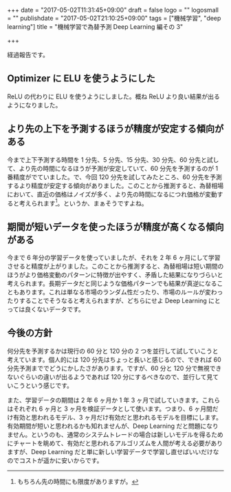 +++
date = "2017-05-02T11:31:45+09:00"
draft = false
logo = ""
logosmall = ""
publishdate = "2017-05-02T21:10:25+09:00"
tags = ["機械学習", "deep learning"]
title = "機械学習で為替予測 Deep Learning 編その 3"

+++

経過報告です。

## Optimizer に ELU を使うようにした

ReLU の代わりに ELU を使うようにしました。概ね ReLU より良い結果が出るようになりました。

## より先の上下を予測するほうが精度が安定する傾向がある

今まで上下予測する時間を 1 分先、5 分先、15 分先、30 分先、60 分先と試して、より先の時間になるほうが予測が安定していて、60 分先を予測するのが 1 番精度がでていました。で、今回 120 分先を試してみたところ、60 分先を予測するより精度が安定する傾向がありました。このことから推測すると、為替相場において、直近の価格はノイズが多く、より先の時間になるにつれ価格が変動すると考えられます[^1]。というか、まぁそうですよね。

## 期間が短いデータを使ったほうが精度が高くなる傾向がある

今まで 6 年分の学習データを使っていましたが、それを 2 年 6 ヶ月にして学習させると精度が上がりました。このことから推測すると、為替相場は短い期間のほうがより価格変動のパターンに特徴が出やすく、矛盾した結果になりづらいと考えられます。長期データだと同じような価格パターンでも結果が真逆になることもあります。これは単なる市場のランダム性だったり、市場のルールが変わったりすることでそうなると考えられますが、どちらにせよ Deep Learning にとっては良くないデータです。

## 今後の方針

何分先を予測するかは現行の 60 分と 120 分の 2 つを並行して試していこうと考えています。個人的には 120 分先はちょっと長いと感じるので、できれば 60 分先予測まででどうにかしたさがあります。ですが、60 分と 120 分で無視できないぐらいの違いが出るようであれば 120 分にするべきなので、並行して見ていこうという感じです。

また、学習データの期間は 2 年 6 ヶ月か 1 年 3 ヶ月で試していきます。これらはそれぞれ 6 ヶ月と 3 ヶ月を検証データとして使います。つまり、6 ヶ月間だけ有効と思われるモデル、3 ヶ月だけ有効だと思われるモデルを目標にします。有効期間が短いと思われるかも知れませんが、Deep Learning だと問題になりません。というのも、通常のシステムトレードの場合は新しいモデルを得るためにチャートを眺めて、有効だと思われるアルゴリズムを人間が考える必要がありますが、Deep Learning だと単に新しい学習データで学習し直せばいいだけなのでコストが遥かに安いからです。

[^1]: もちろん先の時間にも限度がありますが。
